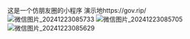 这是一个仿朋友圈的小程序
演示地https://gov.rip/
![微信图片_20241223085733](https://github.com/user-attachments/assets/c8d44301-03aa-4e1a-8eb5-582b7a408108)
![微信图片_20241223085705](https://github.com/user-attachments/assets/3066c737-8d4f-4ba6-9e79-8bc9b96c2341)
![微信图片_20241223085629](https://github.com/user-attachments/assets/4cd1e6c1-ad25-4154-9cc6-c37d645e5212)
